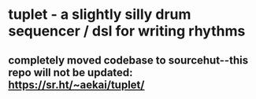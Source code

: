 # tuplet - a slightly silly drum sequencer / dsl for writing rhythms
## completely moved codebase to sourcehut--this repo will not be updated: https://sr.ht/~aekai/tuplet/
